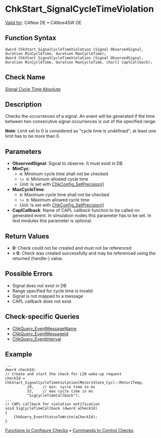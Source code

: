 # ChkStart_SignalCycleTimeViolation

[Valid for](../../../Shared/FeatureAvailability.md): CANoe DE • CANoe4SW DE

## Function Syntax

```plaintext
dword ChkStart_SignalCycleTimeViolation (Signal ObservedSignal, duration MinCycleTime, duration MaxCycleTime);
dword ChkStart_SignalCycleTimeViolation (Signal ObservedSignal, duration MinCycleTime, duration MaxCycleTime, char[] CaplCallback);
```

## Check Name

[Signal Cycle Time Absolute](../../../TestCommands/CheckDescriptions/CDSignalCycleTimeAbsolute.md)

## Description

Checks the occurrences of a signal. An event will be generated if the time between two consecutive signal occurrences is out of the specified range.

**Note**: Limit set to 0 is considered as "cycle time is undefined"; at least one limit has to be more than 0.

## Parameters

- **ObservedSignal**: Signal to observe. It must exist in DB
- **MinCyc**:
  - `0`: Minimum cycle time shall not be checked
  - `\> 0`: Minimum allowed cycle time
  - Unit: Is set with [ChkConfig_SetPrecision()](CAPLfunctionChkConfigSetPrecision.md)
- **MaxCycleTime**:
  - `0`: Maximum cycle time shall not be checked
  - `\> 0`: Maximum allowed cycle time
  - Unit: Is set with [ChkConfig_SetPrecision()](CAPLfunctionChkConfigSetPrecision.md)
- **CaplCallback**: Name of CAPL callback function to be called on generated event. In simulation nodes this parameter has to be set. In test modules this parameter is optional.

## Return Values

- **0**: Check could not be created and must not be referenced
- **\> 0**: Check was created successfully and may be referenced using the returned (handle-) value.

## Possible Errors

- Signal does not exist in DB
- Range specified for cycle time is invalid
- Signal is not mapped to a message
- CAPL callback does not exist

## Check-specific Queries

- [ChkQuery_EventMessageName](CAPLfunctionChkQueryEventMessageName.md)
- [ChkQuery_EventMessageId](CAPLfunctionChkQueryEventMessageId.md)
- [ChkQuery_EventInterval](CAPLfunctionChkQueryEventInterval.md)

## Example

```plaintext
...
dword checkId;
// Create and start the check for LIN wake-up request
checkId = ChkStart_SignalCycleTimeViolation(Motor1State_Cycl::Motor1Temp,
          29,    // min. cycle time in ms
          32,    // max cycle time in ms
          "SigCycleTimeCallback");
...
// CAPL callback for violation notification
void SigCycleTimeCallback (dword aCheckId)
{
    ChkQuery_EventStatusToWrite(aCheckId);
}
```

[Functions to Configure Checks](../CAPLfunctionsTSLConfigurationFunctions.md) • [Commands to Control Checks](../CAPLfunctionsTSLCheckControlCommands.md)
